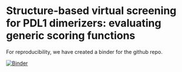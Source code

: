 # Structure-based virtual screening for PDL1 dimerizers: evaluating generic scoring functions


For reproducibility, we have created a binder for the github repo.

[![Binder](https://mybinder.org/badge_logo.svg)](https://mybinder.org/v2/gh/sawsimeon/PDL1_Generic/HEAD)
